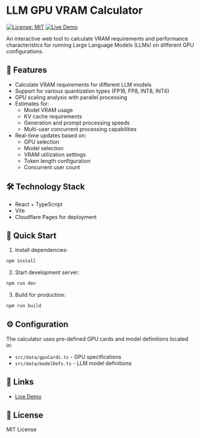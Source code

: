 # LLM GPU VRAM Calculator

[![License: MIT](https://img.shields.io/badge/License-MIT-yellow.svg)](https://opensource.org/licenses/MIT)
[![Live Demo](https://img.shields.io/badge/Live-Demo-blue)](https://jryaonj.github.io/llm-gpu-vram-calculator)

An interactive web tool to calculate VRAM requirements and performance characteristics for running Large Language Models (LLMs) on different GPU configurations.

## 🚀 Features

- Calculate VRAM requirements for different LLM models
- Support for various quantization types (FP16, FP8, INT8, INT4)
- GPU scaling analysis with parallel processing
- Estimates for:
  - Model VRAM usage
  - KV cache requirements
  - Generation and prompt processing speeds
  - Multi-user concurrent processing capabilities
- Real-time updates based on:
  - GPU selection
  - Model selection
  - VRAM utilization settings
  - Token length configuration
  - Concurrent user count

## 🛠️ Technology Stack

- React + TypeScript
- Vite
- Cloudflare Pages for deployment

## 🚀 Quick Start

1. Install dependencies:
```bash
npm install
```

2. Start development server:
```bash
npm run dev
```

3. Build for production:
```bash
npm run build
```

## ⚙️ Configuration

The calculator uses pre-defined GPU cards and model definitions located in:
- `src/data/gpuCards.ts` - GPU specifications
- `src/data/modelDefs.ts` - LLM model definitions

## 🔗 Links

- [Live Demo](https://jryaonj.github.io/llm-gpu-vram-calculator)

## 📄 License

MIT License